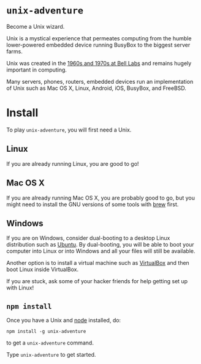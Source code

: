 # `unix-adventure`

Become a Unix wizard.

Unix is a mystical experience that permeates computing from the humble lower-powered embedded device running BusyBox to the biggest server farms.

Unix was created in the [1960s and 1970s at Bell Labs](https://www.youtube.com/watch?v=tc4ROCJYbm0) and remains hugely important in computing.

Many servers, phones, routers, embedded devices run an implementation of Unix such as Mac OS X, Linux, Android, iOS, BusyBox, and FreeBSD.

# Install

To play `unix-adventure`, you will first need a Unix.

## Linux

If you are already running Linux, you are good to go!

## Mac OS X

If you are already running Mac OS X, you are probably good to go, but you might need to install the GNU versions of some tools with [brew](http://brew.sh) first.

## Windows

If you are on Windows, consider dual-booting to a desktop Linux distribution such as [Ubuntu](http://ubuntu.com/). By dual-booting, you will be able to boot your computer into Linux or into Windows and all your files will still be available.

Another option is to install a virtual machine such as [VirtualBox](https://www.virtualbox.org/) and then boot Linux inside VirtualBox.

If you are stuck, ask some of your hacker friends for help getting set up with Linux!

## `npm install`

Once you have a Unix and [node](http://nodejs.org) installed, do:

```
npm install -g unix-adventure
```

to get a `unix-adventure` command.

Type `unix-adventure` to get started.
